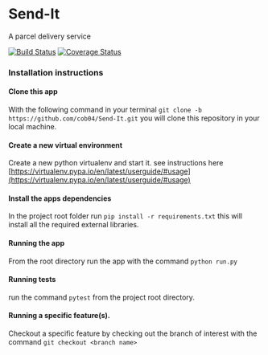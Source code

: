 # Send-It
A parcel delivery service

[![Build Status](https://travis-ci.com/cob04/Send-It.svg?branch=ch-setup-travisci-161732002)](https://travis-ci.com/cob04/Send-It)
[![Coverage Status](https://coveralls.io/repos/github/cob04/Send-It/badge.svg?branch=develop)](https://coveralls.io/github/cob04/Send-It?branch=develop)

### Installation instructions
#### **Clone this app**
With the following command in your terminal `git clone -b https://github.com/cob04/Send-It.git`
you will clone this repository in your local machine.
#### **Create a new virtual environment**
Create a new python virtualenv and start it.
see instructions here [https://virtualenv.pypa.io/en/latest/userguide/#usage](https://virtualenv.pypa.io/en/latest/userguide/#usage)
#### **Install the apps dependencies**
In the project root folder run `pip install -r requirements.txt`
this will install all the required external libraries.
#### **Running the app**
From the root directory run the app with the command `python run.py`

#### **Running tests**
run the command `pytest` from the project root directory.

#### **Running a specific feature(s).**
Checkout a specific feature by checking out the branch of interest
with the command `git checkout <branch name>`
